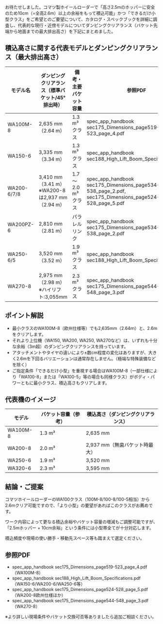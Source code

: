 お待たせしました。コマツ製ホイールローダーで「高さ2.5mのホッパーに安全のため10cm（=全高2.6m）以上の余裕をもって積込可能」かつ「できるだけ小型クラス」をご希望とのご要望について、カタログ・スペックブックを詳細に調査し、代表的な現行・近傍モデルについてダンピングクリアランス（バケット先端から地面までの最大排出高さ）を下記にまとめました。

## 積込高さに関する代表モデルとダンピングクリアランス（最大排出高さ）

| モデル名         | ダンピングクリアランス（標準バケット/45°排出時） | 備考・主要バケット容量   | 参照PDF                                                                                      |
|------------------|---------------------------------------------------|---------------------------|------------------------------------------------------------------------------------------------|
| WA100M-8         | 2,635 mm（2.64 m）                                | 1.3 m³クラス              | spec_app_handbook sec175_Dimensions_page519-523_page_4.pdf                                     |
| WA150-6          | 3,335 mm（3.34 m）                                | 1.3 m³クラス              | spec_app_handbook sec188_High_Lift_Boom_Specifications.pdf                                    |
| WA200-6/7/8      | 3,410 mm（3.41 m）※WA200-8は2,937 mm（2.94 m）   | 1.7～2.0 m³クラス         | spec_app_handbook sec175_Dimensions_page534-538_page_2.pdf, sec175_Dimensions_page524-528_page_5.pdf |
| WA200PZ-6        | 2,810 mm（2.81 m）                                | パラレルリンク            | spec_app_handbook sec175_Dimensions_page534-538_page_2.pdf                                     |
| WA250-6/5        | 3,520 mm（3.52 m）                                | 1.9 m³クラス              | spec_app_handbook sec188_High_Lift_Boom_Specifications.pdf                                    |
| WA270-8          | 2,975 mm（2.98 m）※ハイリフト:3,055mm           | 2.3 m³クラス              | spec_app_handbook sec175_Dimensions_page544-548_page_3.pdf                                    |

## ポイント解説

- 最小クラスのWA100M-8（欧州仕様等）でも2,635mm（2.64ｍ）と、2.6mをクリアします。  
- それより上位機（WA150, WA200, WA250, WA270など）は、いずれも十分な余裕（3m超）のダンピングクリアランスを持っています。  
- アタッチメントやタイヤの違いにより±数cm程度の変化はありますが、大きく2.6mを下回るバリエーションは通常存在しません。（極端な特殊装備などを除く）  
- ご指定条件「できるだけ小型」を重視する場合はWA100M-8（一部仕様により「WA100-8」または「WA100-5」等の場合も同様クラス）がボディ・パワーともに最小クラス、積込高さもクリアします。  

## 代表機のイメージ

| モデル      | バケット容量（参考） | 積込高さ（ダンピングクリアランス）             |
|-------------|----------------------|-----------------------------------------------|
| WA100M-8    | 1.3 m³               | 2,635 mm                                      |
| WA200-8     | 2.0 m³               | 2,937 mm（無歯バケット時最大）               |
| WA250-6     | 1.9 m³               | 3,520 mm                                      |
| WA320-6     | 2.3 m³               | 3,595 mm                                      |

## 結論・ご提案

コマツホイールローダーのWA100クラス（100M-8/100-8/100-5相当）から2.6mクリア可能ですので、「より小型」の要望があればこのクラスがお薦めです。

ワーク内容によって更なる積込余裕やバケット容量の増減もご調整可能ですが、「2.5mホッパー + 10cm余裕」という条件には小型帯全てが十分対応します。

積込頻度や現場の使い勝手・移動先スペース等も踏まえて選定ください。

## 参照PDF

- spec_app_handbook sec175_Dimensions_page519-523_page_4.pdf（WA100M-8）  
- spec_app_handbook sec188_High_Lift_Boom_Specifications.pdf（WA150-6/WA200-6/WA250-6等）  
- spec_app_handbook sec175_Dimensions_page524-528_page_5.pdf（WA200-8欧州仕様ほか）  
- spec_app_handbook sec175_Dimensions_page544-548_page_3.pdf（WA270-8）  

※より詳しい現場条件やバケット交換可否等ありましたら追加ご相談ください。  
